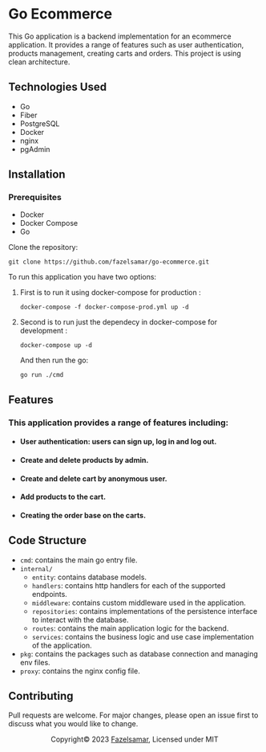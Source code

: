 # Go Ecommerce
This Go application is a backend implementation for an ecommerce application. It provides a range of features such as user authentication, products management, creating carts and orders. This project is using clean architecture.

## Technologies Used
- Go
- Fiber
- PostgreSQL
- Docker
- nginx
- pgAdmin

## Installation
### Prerequisites
- Docker
- Docker Compose
- Go

Clone the repository:
```shell
git clone https://github.com/fazelsamar/go-ecommerce.git
```

To run this application you have two options:

1. First is to run it using docker-compose for production :

    ```shell
    docker-compose -f docker-compose-prod.yml up -d
    ```
2. Second is to run just the dependecy in docker-compose for development :

	```shell
    docker-compose up -d
    ```
    And then run the go:

    ```shell
    go run ./cmd
    ```

## Features

### This application provides a range of features including:

- #### User authentication: users can sign up, log in and log out.
- #### Create and delete products by admin.
- #### Create and delete cart by anonymous user.
- #### Add products to the cart.
- #### Creating the order base on the carts.

## Code Structure

- `cmd`: contains the main go entry file.
- `internal/`
    - `entity`: contains database models.
    - `handlers`: contains http handlers for each of the supported endpoints.
    - `middleware`: contains custom middleware used in the application.
    - `repositories`: contains implementations of the persistence interface to interact with the database.
    - `routes`: contains the main application logic for the backend.
    - `services`: contains the business logic and use case implementation of the application.
- `pkg`: contains the packages such as database connection and managing env files.
- `proxy`: contains the nginx config file.

## Contributing

Pull requests are welcome. For major changes, please open an issue first to discuss what you would like to change.

<p style="text-align: center; width: 100%; ">Copyright&copy; 2023 <a href="https://github.com/fazelsamar">Fazelsamar</a>, Licensed under MIT</p>